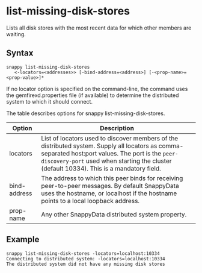 # list-missing-disk-stores

Lists all disk stores with the most recent data for which other members are waiting.

## Syntax

``` pre
snappy list-missing-disk-stores 
   <-locators=<addresses>> [-bind-address=<address>] [-<prop-name>=<prop-value>]*
```

If no locator option is specified on the command-line, the command uses the gemfirexd.properties file (if available) to determine the distributed system to which it should connect.

The table describes options for snappy list-missing-disk-stores.

|Option|Description|
|-|-|
|locators|List of locators used to discover members of the distributed system. Supply all locators as comma-separated host:port values. The port is the `peer-discovery-port` used when starting the cluster (default 10334). This is a mandatory field.|
|bind-address|The address to which this peer binds for receiving peer-to-peer messages. By default SnappyData uses the hostname, or localhost if the hostname points to a local loopback address.|
|prop-name|Any other SnappyData distributed system property.|


## Example

``` pre
snappy list-missing-disk-stores -locators=localhost:10334
Connecting to distributed system: -locators=localhost:10334
The distributed system did not have any missing disk stores
```
